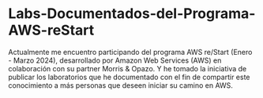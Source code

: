 # Labs-Documentados-del-Programa-AWS-reStart
Actualmente me encuentro participando del programa AWS re/Start (Enero - Marzo 2024), desarrollado por Amazon Web Services (AWS) en colaboración con su partner Morris &amp; Opazo. Y he tomado la iniciativa de publicar los laboratorios que he documentado con el fin de compartir este conocimiento a más personas que deseen iniciar su camino en AWS.
